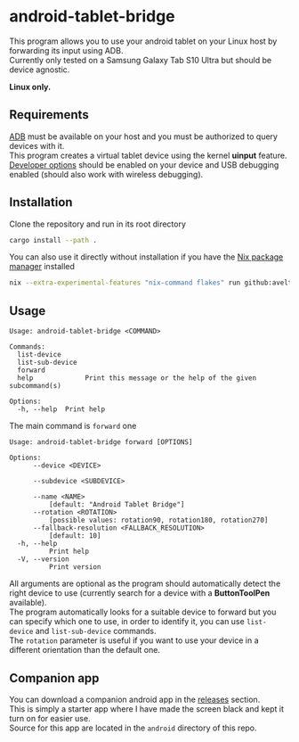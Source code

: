 # android-tablet-bridge

This program allows you to use your android tablet on your Linux host by forwarding its input using ADB.  
Currently only tested on a Samsung Galaxy Tab S10 Ultra but should be device agnostic.

**Linux only.**

## Requirements

[ADB](https://developer.android.com/tools/adb) must be available on your host and you must be authorized to query devices with it.  
This program creates a virtual tablet device using the kernel **uinput** feature.  
[Developer options](https://developer.android.com/studio/debug/dev-options) should be enabled on your device and USB debugging enabled (should also work with wireless debugging).

## Installation

Clone the repository and run in its root directory

```sh
cargo install --path .
```

You can also use it directly without installation if you have the [Nix package manager](https://nixos.org/) installed

```sh
nix --extra-experimental-features "nix-command flakes" run github:aveltras/android-tablet-bridge -- forward
```

## Usage

```
Usage: android-tablet-bridge <COMMAND>

Commands:
  list-device      
  list-sub-device  
  forward          
  help             Print this message or the help of the given subcommand(s)

Options:
  -h, --help  Print help
```

The main command is `forward` one

```
Usage: android-tablet-bridge forward [OPTIONS]

Options:
      --device <DEVICE>
          
      --subdevice <SUBDEVICE>
          
      --name <NAME>
          [default: "Android Tablet Bridge"]
      --rotation <ROTATION>
          [possible values: rotation90, rotation180, rotation270]
      --fallback-resolution <FALLBACK_RESOLUTION>
          [default: 10]
  -h, --help
          Print help
  -V, --version
          Print version
```

All arguments are optional as the program should automatically detect the right device to use (currently search for a device with a **ButtonToolPen** available).  
The program automatically looks for a suitable device to forward but you can specify which one to use, in order to identify it, you can use `list-device` and `list-sub-device` commands.  
The `rotation` parameter is useful if you want to use your device in a different orientation than the default one.  

## Companion app

You can download a companion android app in the [releases](https://github.com/aveltras/android-tablet-bridge/releases/latest) section.  
This is simply a starter app where I have made the screen black and kept it turn on for easier use.  
Source for this app are located in the `android` directory of this repo.
